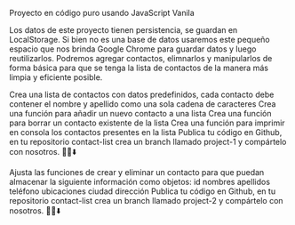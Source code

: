 Proyecto en código puro usando JavaScript Vanila

Los datos de este proyecto tienen persistencia, se guardan en LocalStorage. Si bien no es una base de datos usaremos este pequeño espacio que nos brinda Google Chrome para guardar datos y luego reutilizarlos. Podremos agregar contactos, elimnarlos y manipularlos de forma básica para que se tenga la lista de contactos de la manera más limpia y eficiente posible.

Crea una lista de contactos con datos predefinidos, cada contacto debe contener el nombre y apellido como una sola cadena de caracteres
Crea una función para añadir un nuevo contacto a una lista
Crea una función para borrar un contacto existente de la lista
Crea una función para imprimir en consola los contactos presentes en la lista
Publica tu código en Github, en tu repositorio contact-list crea un branch llamado project-1 y compártelo con nosotros. 👍🏼⬇️

Ajusta las funciones de crear y eliminar un contacto para que puedan almacenar la siguiente información como objetos:
id
nombres
apellidos
teléfono
ubicaciones
ciudad
dirección
Publica tu código en Github, en tu repositorio contact-list crea un branch llamado project-2 y compártelo con nosotros. 👍🏼⬇️
